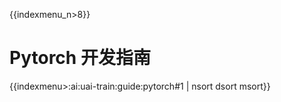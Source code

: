{{indexmenu_n>8}}

# Pytorch 开发指南

{{indexmenu>:ai:uai-train:guide:pytorch#1 | nsort dsort msort}}

